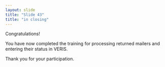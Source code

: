 ```yaml
---
layout: slide
title: "Slide 43"
title: "in closing"
---
```


Congratulations!

You have now completed the training for processing returned mailers and entering their status in VERIS.

Thank you for your participation.